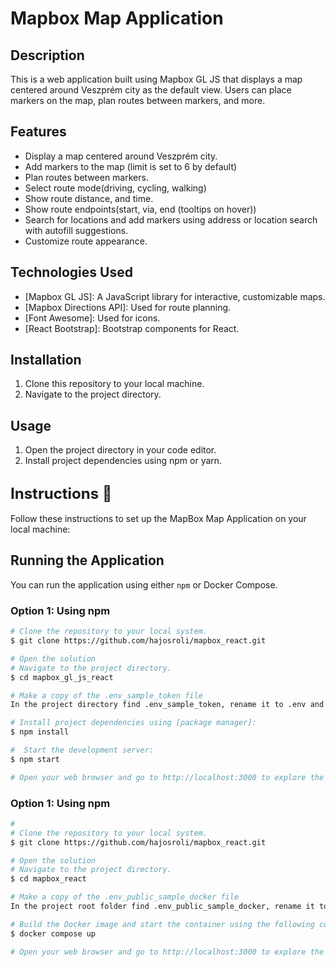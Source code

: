 # Mapbox Map Application

## Description
This is a web application built using Mapbox GL JS that displays a map centered around Veszprém city as the default view. Users can place markers on the map, plan routes between markers, and more.

## Features
- Display a map centered around Veszprém city.
- Add markers to the map (limit is set to 6 by default)
- Plan routes between markers.
- Select route mode(driving, cycling, walking)
- Show route distance, and time.
- Show route endpoints(start, via, end (tooltips on hover))
- Search for locations and add markers using address or location search with autofill suggestions.
- Customize route appearance.

## Technologies Used
- [Mapbox GL JS]: A JavaScript library for interactive, customizable maps.
- [Mapbox Directions API]: Used for route planning.
- [Font Awesome]: Used for icons.
- [React Bootstrap]: Bootstrap components for React.

## Installation
1. Clone this repository to your local machine.
2. Navigate to the project directory.

## Usage
1. Open the project directory in your code editor.
2. Install project dependencies using npm or yarn.

## <span style="font-size: 24px"><b>Instructions 🔧</b></span>
Follow these instructions to set up the MapBox Map Application on your local machine:

## Running the Application

You can run the application using either `npm` or Docker Compose.

### Option 1: Using npm

```bash
# Clone the repository to your local system.
$ git clone https://github.com/hajosroli/mapbox_react.git

# Open the solution
# Navigate to the project directory.
$ cd mapbox_gl_js_react

# Make a copy of the .env_sample_token file
In the project directory find .env_sample_token, rename it to .env and add your access token if you have or you can get one from here https://www.mapbox.com/.

# Install project dependencies using [package manager]:
$ npm install

#  Start the development server:
$ npm start

# Open your web browser and go to http://localhost:3000 to explore the MapBox Map App.
```

### Option 1: Using npm

```bash
#
# Clone the repository to your local system.
$ git clone https://github.com/hajosroli/mapbox_react.git

# Open the solution
# Navigate to the project directory.
$ cd mapbox_react

# Make a copy of the .env_public_sample_docker file
In the project root folder find .env_public_sample_docker, rename it to .env and add your access token if you have or you can get one from here https://www.mapbox.com/.

# Build the Docker image and start the container using the following command:
$ docker compose up

# Open your web browser and go to http://localhost:3000 to explore the MapBox Map App.
```